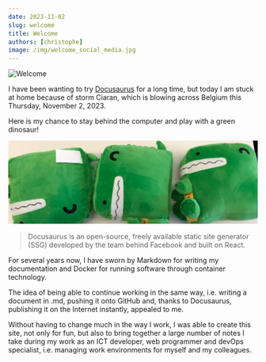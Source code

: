```yaml
---
date: 2023-11-02
slug: welcome
title: Welcome
authors: [christophe]
image: /img/welcome_social_media.jpg
---
```

![Welcome](/img/welcome_banner.jpg)

I have been wanting to try [Docusaurus](https://docusaurus.io/) for a long time, but today I am stuck at home because of storm Ciaran, which is blowing across Belgium this Thursday, November 2, 2023.

Here is my chance to stay behind the computer and play with a green dinosaur!

<!-- truncate -->

![Docusaurus Plushie](./images/docusaurus-plushie-banner.jpg)

> Docusaurus is an open-source, freely available static site generator (SSG) developed by the team behind Facebook and built on React.

For several years now, I have sworn by Markdown for writing my documentation and Docker for running software through container technology.

The idea of being able to continue working in the same way, i.e. writing a document in .md, pushing it onto GitHub and, thanks to Docusaurus, publishing it on the Internet instantly, appealed to me.

Without having to change much in the way I work, I was able to create this site, not only for fun, but also to bring together a large number of notes I take during my work as an ICT developer, web programmer and devOps specialist, i.e. managing work environments for myself and my colleagues.
